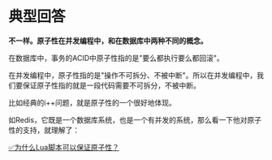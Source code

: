 # 典型回答


**不一样。原子性在并发编程中，和在数据库中两种不同的概念。**



在数据库中，事务的ACID中原子性指的是"要么都执行要么都回滚"。



在并发编程中，原子性指的是"操作不可拆分、不被中断"。所以在并发编程中，我们要保证原子性指的就是一段代码需要不可拆分，不被中断。



比如经典的i++问题，就是原子性的一个很好地体现。



如Redis，它既是一个数据库系统，也是一个有并发的系统，那么看一下他对原子性的支持，就理解了：



[✅为什么Lua脚本可以保证原子性？](https://www.yuque.com/hollis666/qyhor6/rwdgnu)

